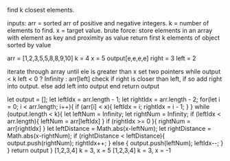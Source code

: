find k closest elements.

inputs:
    arr = sorted arr of positive and negative integers.
    k = number of elements to find.
    x = target value.
brute force:
    store elements in an array with element as key and proximity as value
    return first k elements of object sorted by value

arr = 
[1,2,3,5,5,8,8,9,10] 
k = 4
x = 5
output[e,e,e,e]
right = 3
left = 2

iterate through array until ele is greater than x
set two pointers
while output < k
    left < 0 ? Infinity : arr[left]
    check if right is closer than left, if so add right into output.
    else
    add left into output
end
return output

  let output = [];
    let leftIdx = arr.length - 1;
    let rightIdx = arr.length - 2;
    for(let i = 0; i < arr.length; i++){
        if (arr[i] < x){
            leftIdx = i;
            rightIdx = i - 1;
        }
    }
    while (output.length < k){
        let leftNum = Infinity;
        let rightNum = Infinity;
        if (leftIdx < arr.length){
            leftNum = arr[leftIdx]
        }
        if (rightIdx >= 0 ){
            rightNum = arr[rightIdx]
        }
        let leftDistance = Math.abs(x-leftNum);
        let rightDistance = Math.abs(x-rightNum);
        if (rightDistance < leftDistance){
            output.push(rightNum);
            rightIdx++;
        } else {
            output.push(leftNum);
            leftIdx--;
        }
    }
    return output
}
[1,2,3,4] k = 3, x = 5
[1,2,3,4] k = 3, x = -1
